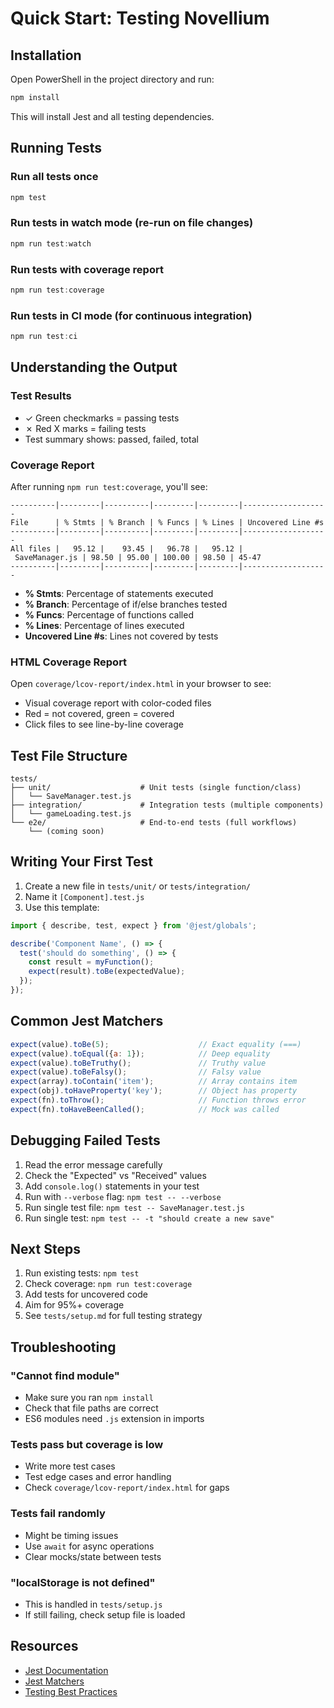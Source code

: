 # Quick Start: Testing Novellium

## Installation

Open PowerShell in the project directory and run:

```powershell
npm install
```

This will install Jest and all testing dependencies.

## Running Tests

### Run all tests once
```powershell
npm test
```

### Run tests in watch mode (re-run on file changes)
```powershell
npm run test:watch
```

### Run tests with coverage report
```powershell
npm run test:coverage
```

### Run tests in CI mode (for continuous integration)
```powershell
npm run test:ci
```

## Understanding the Output

### Test Results
- ✓ Green checkmarks = passing tests
- ✗ Red X marks = failing tests
- Test summary shows: passed, failed, total

### Coverage Report
After running `npm run test:coverage`, you'll see:

```
----------|---------|----------|---------|---------|-------------------
File      | % Stmts | % Branch | % Funcs | % Lines | Uncovered Line #s
----------|---------|----------|---------|---------|-------------------
All files |   95.12 |    93.45 |   96.78 |   95.12 |
 SaveManager.js | 98.50 | 95.00 | 100.00 | 98.50 | 45-47
----------|---------|----------|---------|---------|-------------------
```

- **% Stmts**: Percentage of statements executed
- **% Branch**: Percentage of if/else branches tested
- **% Funcs**: Percentage of functions called
- **% Lines**: Percentage of lines executed
- **Uncovered Line #s**: Lines not covered by tests

### HTML Coverage Report

Open `coverage/lcov-report/index.html` in your browser to see:
- Visual coverage report with color-coded files
- Red = not covered, green = covered
- Click files to see line-by-line coverage

## Test File Structure

```
tests/
├── unit/                    # Unit tests (single function/class)
│   └── SaveManager.test.js
├── integration/             # Integration tests (multiple components)
│   └── gameLoading.test.js
└── e2e/                     # End-to-end tests (full workflows)
    └── (coming soon)
```

## Writing Your First Test

1. Create a new file in `tests/unit/` or `tests/integration/`
2. Name it `[Component].test.js`
3. Use this template:

```javascript
import { describe, test, expect } from '@jest/globals';

describe('Component Name', () => {
  test('should do something', () => {
    const result = myFunction();
    expect(result).toBe(expectedValue);
  });
});
```

## Common Jest Matchers

```javascript
expect(value).toBe(5);                    // Exact equality (===)
expect(value).toEqual({a: 1});            // Deep equality
expect(value).toBeTruthy();               // Truthy value
expect(value).toBeFalsy();                // Falsy value
expect(array).toContain('item');          // Array contains item
expect(obj).toHaveProperty('key');        // Object has property
expect(fn).toThrow();                     // Function throws error
expect(fn).toHaveBeenCalled();            // Mock was called
```

## Debugging Failed Tests

1. Read the error message carefully
2. Check the "Expected" vs "Received" values
3. Add `console.log()` statements in your test
4. Run with `--verbose` flag: `npm test -- --verbose`
5. Run single test file: `npm test -- SaveManager.test.js`
6. Run single test: `npm test -- -t "should create a new save"`

## Next Steps

1. Run existing tests: `npm test`
2. Check coverage: `npm run test:coverage`
3. Add tests for uncovered code
4. Aim for 95%+ coverage
5. See `tests/setup.md` for full testing strategy

## Troubleshooting

### "Cannot find module"
- Make sure you ran `npm install`
- Check that file paths are correct
- ES6 modules need `.js` extension in imports

### Tests pass but coverage is low
- Write more test cases
- Test edge cases and error handling
- Check `coverage/lcov-report/index.html` for gaps

### Tests fail randomly
- Might be timing issues
- Use `await` for async operations
- Clear mocks/state between tests

### "localStorage is not defined"
- This is handled in `tests/setup.js`
- If still failing, check setup file is loaded

## Resources

- [Jest Documentation](https://jestjs.io/docs/getting-started)
- [Jest Matchers](https://jestjs.io/docs/expect)
- [Testing Best Practices](https://testingjavascript.com/)
